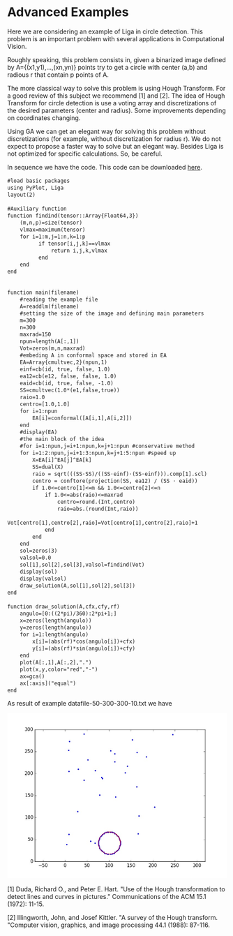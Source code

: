 # Advanced Examples

Here we are considering an example of Liga in circle detection. 
This problem is an important problem with several applications in
Computational Vision. 

Roughly speaking, this problem consists in, given a binarized image defined by 
A={(x1,y1),...,(xn,yn)} points try to get a circle with center (a,b) and radious
r that contain p points of A. 

The more classical way to solve this problem is using Hough Transform. 
For a good review of this subject we recommend [1] and [2]. The idea of Hough 
Transform for circle detection is use a voting array and discretizations of the 
desired parameters (center and radius). Some improvements depending on coordinates
changing. 

Using GA we can get an elegant way for solving this problem without discretizations
(for example, without discretization for radius r). We do not expect to propose a faster way to solve but an elegant way. Besides Liga is not
optimized for specific calculations. So, be careful. 

In sequence we have the code. This code can be downloaded [here](assets/GA_dect.tar.gz).

	#load basic packages
	using PyPlot, Liga
	layout(2)
 
	#Auxiliary function	
	function findind(tensor::Array{Float64,3})
	  	(m,n,p)=size(tensor)
	  	vlmax=maximum(tensor)
	  	for i=1:m,j=1:n,k=1:p
              if tensor[i,j,k]==vlmax
                  return i,j,k,vlmax
              end
		end
	end


	function main(filename)
		#reading the example file
		A=readdlm(filename)
		#setting the size of the image and defining main parameters
		m=300
    	n=300
		maxrad=150	
		npun=length(A[:,1])	
		Vot=zeros(m,n,maxrad)
		#embeding A in conformal space and stored in EA
    	EA=Array{cmultvec,2}(npun,1)
    	einf=cb(id, true, false, 1.0)
		ea12=cb(e12, false, false, 1.0)
    	eaid=cb(id, true, false, -1.0)
    	SS=cmultvec(1.0*(e1,false,true))
		raio=1.0
		centro=[1.0,1.0]
		for i=1:npun
			EA[i]=conformal([A[i,1],A[i,2]])
		end
    	#display(EA)
		#the main block of the idea
    	#for i=1:npun,j=i+1:npun,k=j+1:npun #conservative method
		for i=1:2:npun,j=i+1:3:npun,k=j+1:5:npun #speed up				
			X=EA[i]^EA[j]^EA[k]
			SS=dual(X)
			raio = sqrt(((SS⋅SS)/((SS⋅einf)⋅(SS⋅einf))).comp[1].scl) 
			centro = conftore(projection(SS, ea12) / (SS ⋅ eaid))
        	if 1.0<=centro[1]<=m && 1.0<=centro[2]<=n
				if 1.0<=abs(raio)<=maxrad
					centro=round.(Int,centro)
					raio=abs.(round(Int,raio))
					Vot[centro[1],centro[2],raio]=Vot[centro[1],centro[2],raio]+1
				end
			end		
		end		
		sol=zeros(3)
		valsol=0.0
		sol[1],sol[2],sol[3],valsol=findind(Vot)
		display(sol)
		display(valsol)
		draw_solution(A,sol[1],sol[2],sol[3])
	end

	function draw_solution(A,cfx,cfy,rf)
		angulo=[0:((2*pi)/360):2*pi+1;]
		x=zeros(length(angulo))
		y=zeros(length(angulo))
		for i=1:length(angulo)
	    	x[i]=(abs(rf)*cos(angulo[i])+cfx)
	   		y[i]=(abs(rf)*sin(angulo[i])+cfy)
		end
		plot(A[:,1],A[:,2],".")
		plot(x,y,color="red","-")
		ax=gca()
		ax[:axis]("equal")
	end

As result of example datafile-50-300-300-10.txt
we have

![assets/figure_1.jpeg](assets/figure_1.jpeg)

[1] Duda, Richard O., and Peter E. Hart. "Use of the Hough transformation to 
detect lines and curves in pictures." Communications of the ACM 15.1 (1972): 11-15.

[2] Illingworth, John, and Josef Kittler. "A survey of the Hough transform.
"Computer vision, graphics, and image processing 44.1 (1988): 87-116.
